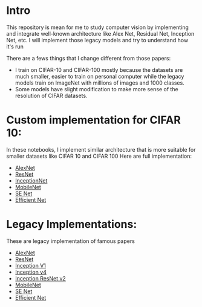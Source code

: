 # Intro
This repository is mean for me to study computer vision by implementing and integrate well-known architecture like Alex Net, Residual Net, Inception Net, etc. I will implement those legacy models and try to understand how it's run    

There are a fews things that I change different from those papers:
- I train on CIFAR-10 and CIFAR-100 mostly because the datasets are much smaller, easier to train on personal computer while the legacy models train on ImageNet with millions of images and 1000 classes.
- Some models have slight modification to make more sense of the resolution of CIFAR datasets.

# Custom implementation for CIFAR 10:
In these notebooks, I implement similar architecture that is more suitable for smaller datasets like CIFAR 10 and CIFAR 100
Here are full implementation:
- [AlexNet](https://github.com/kvktran2812/computer-vision/blob/main/1_alex_net.ipynb)
- [ResNet](https://github.com/kvktran2812/computer-vision/blob/main/2_res_net.ipynb)
- [InceptionNet](https://github.com/kvktran2812/computer-vision/blob/main/4_google_net.ipynb)
- [MobileNet](https://github.com/kvktran2812/computer-vision/blob/main/7_mobile_net.ipynb)
- [SE Net](https://github.com/kvktran2812/computer-vision/blob/main/8_se_net.ipynb)
- [Efficient Net](https://github.com/kvktran2812/computer-vision/blob/main/9_efficient_net.ipynb)

# Legacy Implementations:
These are legacy implementation of famous papers

- [AlexNet](https://github.com/kvktran2812/computer-vision/blob/main/scripts/alex_net.py)
- [ResNet](https://github.com/kvktran2812/computer-vision/blob/main/scripts/res_net.py)
- [Inception V1](https://github.com/kvktran2812/computer-vision/blob/main/scripts/google_net.py)
- [Inception v4](https://github.com/kvktran2812/computer-vision/blob/main/scripts/inception_v4.py)
- [Inception ResNet v2](https://github.com/kvktran2812/computer-vision/blob/main/scripts/inception_resnet_v2.py)
- [MobileNet](https://github.com/kvktran2812/computer-vision/blob/main/scripts/mobile_net.py)
- [SE Net](https://github.com/kvktran2812/computer-vision/blob/main/scripts/se_net.py)
- [Efficient Net](https://github.com/kvktran2812/computer-vision/blob/main/scripts/efficient_net.py)
